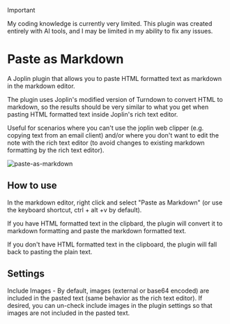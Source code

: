 > [!important]
> My coding knowledge is currently very limited. This plugin was created entirely with AI tools, and I may be limited in my ability to fix any issues.

# Paste as Markdown

A Joplin plugin that allows you to paste HTML formatted text as markdown in the markdown editor.

The plugin uses Joplin's modified version of Turndown to convert HTML to markdown, so the results should be very similar to what you get when pasting HTML formatted text inside Joplin's rich text editor. 

Useful for scenarios where you can't use the joplin web clipper (e.g. copying text from an email client) and/or where you don't want to edit the note with the rich text editor (to avoid changes to existing markdown formatting by the rich text editor).

![paste-as-markdown](https://github.com/user-attachments/assets/93772e33-6717-42c7-8430-5760b278dc71)

## How to use

In the markdown editor, right click and select "Paste as Markdown" (or use the keyboard shortcut, ctrl + alt +v by default).

If you have HTML formatted text in the clipbard, the plugin will convert it to markdown formatting and paste the markdown formatted text.

If you don't have HTML formatted text in the clipboard, the plugin will fall back to pasting the plain text.

## Settings

Include Images - By default, images (external or base64 encoded) are included in the pasted text (same behavior as the rich text editor). If desired, you can un-check include images in the plugin settings so that images are not included in the pasted text.
